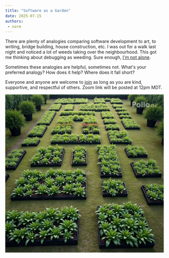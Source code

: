 ```yaml
---
title: "Software as a Garden"
date: 2025-07-15
authors:
 - norm
---
```


There are plenty of analogies comparing software development to art, to writing, bridge building, house construction, etc. I was out for a walk last night and noticed a lot of weeds taking over the neighbourhood.  This got me thinking about debugging as weeding. Sure enough, [I'm not alone](https://www.surton.com/software-is-a-garden/).  

Sometimes these analogies are helpful, sometimes not. What's your preferred analogy? How does it help? Where does it fall short?

Everyone and anyone are welcome to [join](https://weeklydevchat.com/join/) as long as you are kind, supportive, and respectful of others. Zoom link will be posted at 12pm MDT.

![garden](garden.png)
